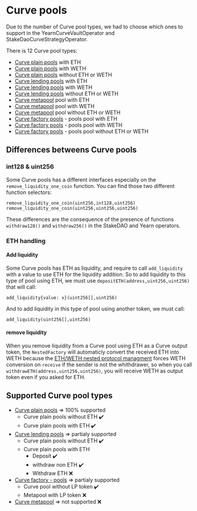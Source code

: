 # Curve pools

Due to the number of Curve pool types, we had to choose which ones to support in the YearnCurveVaultOperator and StakeDaoCurveStrategyOperator.

There is 12 Curve pool types:

-   [Curve plain pools](https://curve.readthedocs.io/exchange-pools.html#plain-pools) with ETH
-   [Curve plain pools](https://curve.readthedocs.io/exchange-pools.html#plain-pools) with WETH
-   [Curve plain pools](https://curve.readthedocs.io/exchange-pools.html#plain-pools) without ETH or WETH
-   [Curve lending pools](https://curve.readthedocs.io/exchange-pools.html#lending-pools) with ETH
-   [Curve lending pools](https://curve.readthedocs.io/exchange-pools.html#lending-pools) with WETH
-   [Curve lending pools](https://curve.readthedocs.io/exchange-pools.html#lending-pools) without ETH or WETH
-   [Curve metapool](https://curve.readthedocs.io/exchange-pools.html#metapools) pool with ETH
-   [Curve metapool](https://curve.readthedocs.io/exchange-pools.html#metapools) pool with WETH
-   [Curve metapool](https://curve.readthedocs.io/exchange-pools.html#metapools) pool without ETH or WETH
-   [Curve factory pools](https://curve.readthedocs.io/factory-pools.html) - pools pool with ETH
-   [Curve factory pools](https://curve.readthedocs.io/factory-pools.html) - pools pool with WETH
-   [Curve factory pools](https://curve.readthedocs.io/factory-pools.html) - pools pool without ETH or WETH

## Differences betweens Curve pools

### int128 & uint256

Some Curve pools has a different interfaces especially on the `remove_liquidity_one_coin` function.
You can find those two different function selectors:

```
remove_liquidity_one_coin(uint256,int128,uint256)
remove_liquidity_one_coin(uint256,uint256,uint256)
```

These differences are the consequence of the presence of functions `withdraw128()` and `withdraw256()` in the StakeDAO and Yearn operators.

### ETH handling

#### Add liquidity

Some Curve pools has ETH as liquidity, and require to call `add_liquidity` with a value to use ETH for the liquidity addition.
So to add liquidity to this type of pool using ETH, we must use `depositETH(address,uint256,uint256)` that will call:

```
add_liquidity{value: x}(uint256[],uint256)
```

And to add liquidity in this type of pool using another token, we must call:

```
add_liquidity(uint256[],uint256)
```

#### remove liquidity

When you remove liquidity from a Curve pool using ETH as a Curve output token, the `NestedFactory` will automaticly convert the received ETH into WETH because the [ETH/WETH nested protocol managment](https://github.com/NestedFi/nested-core-lego#eth-managment) forces WETH conversion on `receive` if the sender is not the whithdrawer, so when you call `withdrawETH(address,uint256,uint256)`, you will receive WETH as output token even if you asked for ETH.

## Supported Curve pool types

-   [Curve plain pools](https://curve.readthedocs.io/exchange-pools.html#plain-pools) => 100% supported
    -   Curve plain pools without ETH :heavy_check_mark:
    -   Curve plain pools with ETH :heavy_check_mark:
-   [Curve lending pools](https://curve.readthedocs.io/exchange-pools.html#lending-pools) => partialy supported
    -   Curve plain pools without ETH :heavy_check_mark:
    -   Curve plain pools with ETH
        -   Deposit :heavy_check_mark:
        -   withdraw non ETH :heavy_check_mark:
        -   Withdraw ETH :x:
-   [Curve factory - pools](https://curve.readthedocs.io/factory-pools.html) => partialy supported
    -   Curve pool without LP token :heavy_check_mark:
    -   Metapool with LP token :x:
-   [Curve metapool](https://curve.readthedocs.io/exchange-pools.html#metapools) => not supported :x:

